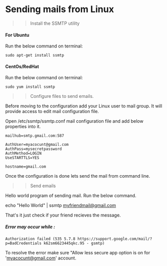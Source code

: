 # Sending mails from Linux


>> Install the SSMTP utility

#### For Ubuntu

Run the below command on terminal:

``` 
sudo apt-get install ssmtp
```

#### CentOs/RedHat

Run the below command on terminal: 

```
sudo yum install ssmtp
```


>> Configure files to send emails.

Before moving to the configuration add your Linux user to mail group. It will provide access to edit mail configuration file.

Open  /etc/ssmtp/ssmtp.conf mail configuration file and add below properties into it.

```
mailhub=smtp.gmail.com:587

AuthUser=myacocunt@gmail.com
AuthPass=mysecretpassword
AuthMethod=LOGIN
UseSTARTTLS=YES

hostname=gmail.com

```

Once the configuration is done lets send the mail from command line.


>> Send emails

Hello world program of sending mail. Run the below command.

echo "Hello World" | ssmtp myfriendmail@gmail.com

That's it just check if your friend recieves the message.


##### Error may occur while :

``` 
Authorization failed (535 5.7.8 https://support.google.com/mail/?p=BadCredentials k62sm6623445qkc.95 - gsmtp)
```


To resolve the error make sure "Allow less secure app option is on for 'myacocunt@gmail.com' account.




